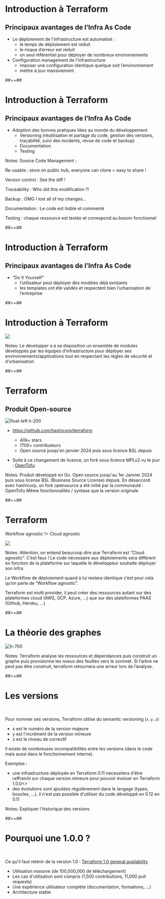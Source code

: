 
# Introduction à Terraform

## Principaux avantages de l’Infra As Code

* Le déploiement de l’infrastructure est automatisé :
  * le temps de déploiement est réduit
  * le risque d’erreur est réduit
  * un seul référentiel pour déployer de nombreux environnements
* Configuration management de l’infrastructure
  * imposer une configuration identique quelque soit l’environnement
  * mettre à jour massivement

##==##

# Introduction à Terraform

## Principaux avantages de l’Infra As Code

* Adoption des bonnes pratiques liées au monde du développement
  * Versioning (réutilisation et partage du code, gestion des versions, traçabilité, suivi des incidents, revue de code et backup)
  * Documentation
  * Testing

Notes:
Source Code Management :

Re-usable : store on public hub, everyone can clone = easy to share !

Version control : See the diff !

Traceability : Who did this modification ?!

Backup : OMG I lost all of my changes...

Documentation : Le code est lisible et commenté

Testing : chaque ressource est testée et correspond au besoin fonctionnel

##==##

# Introduction à Terraform

## Principaux avantages de l’Infra As Code

* “Do It Yourself”
  * l’utilisateur peut déployer des modèles déjà existants
  * les templates ont été validés et respectent bien l’urbanisation de l’entreprise

##==##

# Introduction à Terraform

![](./assets/images/g418fd663c2_0_203.png)

Notes:
Le développer a à sa disposition un ensemble de modules développés par les équipes d’infrastructure pour déployer ses environnements/applications tout en respectant les règles de sécurité et d’urbanisation

##==##

# Terraform

## Produit Open-source

![float-left h-200](./assets/images/g418fd663c2_0_224.png)

* <https://github.com/hashicorp/terraform>

  * 40k+ stars
  * 1700+ contributeurs
  * Open source jusqu'en janvier 2024 puis sous licence BSL depuis

* Suite à ce changement de licence, un fork sous licence MPLv2 vu le jour : [OpenTofu](https://opentofu.org)


Notes:
Produit développé en Go.
Open source jusqu'au 1er Janvier 2024 puis sous license BSL (Business Source License) depuis. 
En désaccord avec hashicorp, un fork opensource a été initié par la communauté : OpenTofu
Même fonctionnalités / syntaxe que la version originale 

##==##

<!-- .slide: class="flex-row"-->

# Terraform

Workflow agnostic != Cloud agnostic

![](./assets/images/g418fd663c2_0_213.png)

Notes:
Attention, on entend beaucoup dire que Terraform est “Cloud agnostic”. C’est faux ! Le code nécessaire aux déploiements sera différent en fonction de la plateforme sur laquelle le développeur souhaite déployer son infra.

Le Workflow de déploiement quand à lui restera identique c’est pour cela qu’on parle de “Workflow agnostic”.

Terraform est multi provider, il peut créer des ressources autant sur des plateformes cloud (AWS, GCP, Azure, …) que sur des plateformes PAAS (Github, Heroku, …)

##==##
<!-- .slide: class="flex-row"-->

# La théorie des graphes

![h-700](./assets/images/g418fd663c2_0_305.png)

Notes:
Terraform analyse les ressources et dépendances puis construit un graphe puis provisionne les noeux des feuilles vers le sommet. Si l’arbre ne peut pas être construit, terraform retournera une erreur lors de l’analyse.

##==##
<!-- .slide -->

# Les versions

<br>

Pour nommer ses versions, Terraform utilise du semantic versioning (`x.y.z`)

* x est le numéro de la version majeure
* y est l'incrément de la version mineure
* z est le niveau de correctif

Il existe de nombreuses incompatibilités entre les versions (dans le code mais aussi dans le fonctionnement interne).

Exemples :

* une infrastructure déployée en Terraform 0.11 necessitera d'être raffraichi sur chaque version mineure pour pouvoir évoluer en Terraform 1.0.0<>
* des évolutions sont ajoutées régulièrement dans le langage (types, boucles, ...), il n'est pas possible d'utiliser du code développé en 0.12 en 0.11

Notes:
Expliquer l'historique des versions

##==##
<!-- .slide -->

# Pourquoi une 1.0.0 ?

<br>

Ce qu'il faut retenir de la version 1.0 :
[Terraform 1.0 general availability](https://www.hashicorp.com/blog/announcing-hashicorp-terraform-1-0-general-availability)

* Utilisation massive (de 100,000,000 de téléchargement)
* Les cas d'utilisation sont compris (1,500 contributions, 11,000 pull requests)
* Une expérience utilisateur complète (documentation, formations, ...)
* Architecture stable
